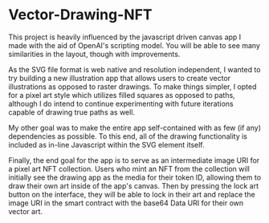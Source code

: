 # Vector-Drawing-NFT

This project is heavily influenced by the javascript driven canvas app I made with the aid of OpenAI's scripting model. You will be able to see many similarities in the layout, though with improvements.

As the SVG file format is web native and resolution independent, I wanted to try building a new illustration app that allows users to create vector illustrations as opposed to raster drawings. To make things simpler, I opted for a pixel art style which utilizes filled squares as opposed to paths, although I do intend to continue experimenting with future iterations capable of drawing true paths as well.

My other goal was to make the entire app self-contained with as few (if any) dependencies as possible. To this end, all of the drawing functionality is included as in-line Javascript within the SVG element itself.

Finally, the end goal for the app is to serve as an intermediate image URI for a pixel art NFT collection. Users who mint an NFT from the collection will initially see the drawing app as the media for their token ID, allowing them to draw their own art inside of the app's canvas. Then by pressing the lock art button on the interface, they will be able to lock in their art and replace the image URI in the smart contract with the base64 Data URI for their own vector art.
